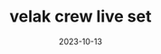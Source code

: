 ---
title: "velak crew live set"
date: 2023-10-13
publishDate: 2023-10-13
date_tba: ""
location: "Spectrum, New York City [US] "
project: ""
---